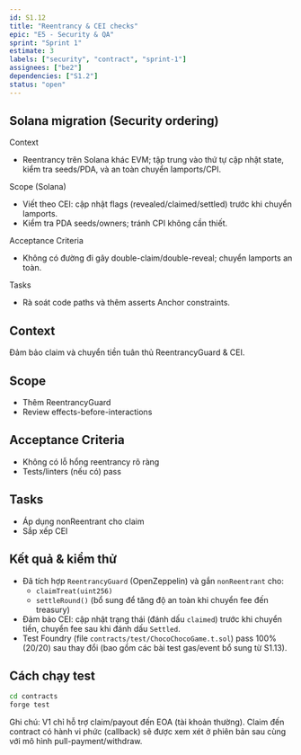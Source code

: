 ```yaml
---
id: S1.12
title: "Reentrancy & CEI checks"
epic: "E5 - Security & QA"
sprint: "Sprint 1"
estimate: 3
labels: ["security", "contract", "sprint-1"]
assignees: ["be2"]
dependencies: ["S1.2"]
status: "open"
---
```


## Solana migration (Security ordering)

Context
- Reentrancy trên Solana khác EVM; tập trung vào thứ tự cập nhật state, kiểm tra seeds/PDA, và an toàn chuyển lamports/CPI.

Scope (Solana)
- Viết theo CEI: cập nhật flags (revealed/claimed/settled) trước khi chuyển lamports.
- Kiểm tra PDA seeds/owners; tránh CPI không cần thiết.

Acceptance Criteria
- Không có đường đi gây double-claim/double-reveal; chuyển lamports an toàn.

Tasks
- Rà soát code paths và thêm asserts Anchor constraints.

## Context
Đảm bảo claim và chuyển tiền tuân thủ ReentrancyGuard & CEI.

## Scope
- Thêm ReentrancyGuard
- Review effects-before-interactions

## Acceptance Criteria
- Không có lỗ hổng reentrancy rõ ràng
- Tests/linters (nếu có) pass

## Tasks
- Áp dụng nonReentrant cho claim
- Sắp xếp CEI

## Kết quả & kiểm thử
- Đã tích hợp `ReentrancyGuard` (OpenZeppelin) và gắn `nonReentrant` cho:
	- `claimTreat(uint256)`
	- `settleRound()` (bổ sung để tăng độ an toàn khi chuyển fee đến treasury)
- Đảm bảo CEI: cập nhật trạng thái (đánh dấu `claimed`) trước khi chuyển tiền, chuyển fee sau khi đánh dấu `Settled`.
- Test Foundry (file `contracts/test/ChocoChocoGame.t.sol`) pass 100% (20/20) sau thay đổi (bao gồm các bài test gas/event bổ sung từ S1.13).

## Cách chạy test
```bash
cd contracts
forge test
```

Ghi chú: V1 chỉ hỗ trợ claim/payout đến EOA (tài khoản thường). Claim đến contract có hành vi phức (callback) sẽ được xem xét ở phiên bản sau cùng với mô hình pull-payment/withdraw.
